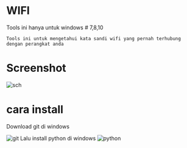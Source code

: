 # WIFI
Tools ini hanya untuk windows # 7,8,10
```
Tools ini untuk mengetahui kata sandi wifi yang pernah terhubung dengan perangkat anda 

```
# Screenshot
![sch](https://b.top4top.io/p_2092ba1gu1.jpeg)

# cara install 
Download git di windows

![git](https://git-scm.com/downloads)
Lalu install python di windows
![python](https://www.python.org/download/releases/2.7/)
